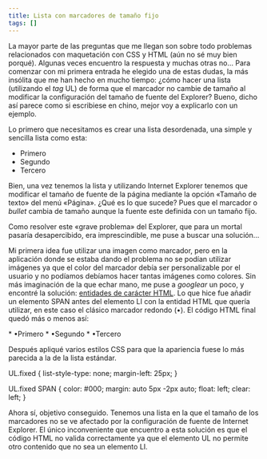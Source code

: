 ```yaml
---
title: Lista con marcadores de tamaño fijo
tags: []
---
```

La mayor parte de las preguntas que me llegan son sobre todo problemas relacionados con maquetación con CSS y HTML (aún no sé muy bien porqué). Algunas veces encuentro la respuesta y muchas otras no… Para comenzar con mi primera entrada he elegido una de estas dudas, la más insólita que me han hecho en mucho tiempo: ¿cómo hacer una lista (utilizando el _tag_ UL) de forma que el marcador no cambie de tamaño al modificar la configuración del tamaño de fuente del Explorer? Bueno, dicho así parece como si escribiese en chino, mejor voy a explicarlo con un ejemplo.

Lo primero que necesitamos es crear una lista desordenada, una simple y sencilla lista como esta:

*   Primero
*   Segundo
*   Tercero

</pre> Bien, una vez tenemos la lista y utilizando Internet Explorer tenemos que modificar el tamaño de fuente de la página mediante la opción «Tamaño de texto» del menú «Página». ¿Qué es lo que sucede? Pues que el marcador o _bullet_ cambia de tamaño aunque la fuente este definida con un tamaño fijo.

Como resolver este «grave problema» del Explorer, que para un mortal pasaría desapercibido, era imprescindible, me puse a buscar una solución…

Mi primera idea fue utilizar una imagen como marcador, pero en la aplicación donde se estaba dando el problema no se podían utilizar imágenes ya que el color del marcador debía ser personalizable por el usuario y no podíamos debíamos hacer tantas imágenes como colores. Sin más imaginación de la que echar mano, me puse a _googlear_ un poco, y encontré la solución: [entidades de carácter HTML](https://web.archive.org/web/20210123141012/http://html.conclase.net/w3c/html401-es/sgml/entities.html). Lo que hice fue añadir un elemento SPAN antes del elemento LI con la entidad HTML que quería utilizar, en este caso el clásico marcador redondo (&bull;). El código HTML final quedó más o menos así:

\*   &bull;Primero
\*   &bull;Segundo
\*   &bull;Tercero

Después apliqué varios estilos CSS para que la apariencia fuese lo más parecida a la de la lista estándar.

UL.fixed { 
   list-style-type: none; 
   margin-left: 25px; 
}

UL.fixed SPAN { 
   color: #000; 
   margin: auto 5px -2px auto; 
   float: left; 
   clear: left; 
} 



Ahora sí, objetivo conseguido. Tenemos una lista en la que el tamaño de los marcadores no se ve afectado por la configuración de fuente de Internet Explorer. El único inconveniente que encuentro a esta solución es que el código HTML no valida correctamente ya que el elemento UL no permite otro contenido que no sea un elemento LI.

